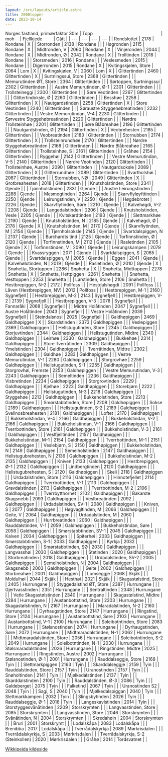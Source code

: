 ```yaml
---
layout: /src/layouts/article.astro
title: 2000topper
date: 2023-10-14
---
```

Norges fastland, primærfaktor 30m
| Topp &emsp;&emsp;&emsp;&emsp;&emsp;&emsp;&emsp;&emsp;&emsp;&emsp;&emsp;&emsp;&emsp;&emsp;&emsp; | moh&emsp; | Fjellkjede &emsp;&emsp; | Gått |
| --- | --- | --- | --- |
| Rondslottet                         | 2178 | Rondane       | X |
| Storronden                          | 2138 | Rondane       |   |
| Høgronden                           | 2115 | Rondane       | X |
| Midtronden, V                       | 2060 | Rondane       | X |
| Vinjeronden                         | 2044 | Rondane       | X |
| Midtronden, Ø                       | 2042 | Rondane       | X |
| Trolltinden                         | 2018 | Rondane       |   |
| Storsmeden                          | 2016 | Rondane       |   |
| Veslesmeden                         | 2015 | Rondane       |   |
| Digerronden                         | 2015 | Rondane       | X |
| Kvitingskjølen, Store               | 2064 | Lom           | X |
| Kvitingskjølen, V                   | 2060 | Lom           | X |
| Glittertinden                       | 2460 | Glittertinden | X |
| Surtningssui, Store                 | 2368 | Glittertinden |   |
| Memurutinden ØT, Store              | 2364 | Glittertinden |   |
| Sørtoppen, Surtningssui             | 2302 | Glittertinden |   |
| Austre Memurutinden, Ø-1            | 2301 | Glittertinden |   |
| Trollsteineggi                      | 2300 | Glittertinden |   |
| Søre Veotinden                      | 2267 | Glittertinden |   |
| Glittertindoksle, Ø                 | 2260 | Glittertinden |   |
| Besshøe                             | 2258 | Glittertinden | X |
| Nautgardstinden                     | 2258 | Glittertinden | X |
| Store Veotinden                     | 2240 | Glittertinden |   |
| Søraustre Styggehøbreatinden        | 2232 | Glittertinden |   |
| Vestre Memurutindan, V-4            | 2230 | Glittertinden |   |
| Sørvestre Styggehøbreatinden        | 2220 | Glittertinden |   |
| Nørdre Trollsteinhøe                | 2201 | Glittertinden |   |
| Søre Blåbreahøe                     | 2196 | Glittertinden |   |
| Nautgardstinden, Ø                  | 2194 | Glittertinden | X |
| Veobrehesten                        | 2185 | Glittertinden |   |
| Veobreatinden                       | 2183 | Glittertinden |   |
| Stornubben                          | 2174 | Glittertinden | X |
| Trollsteinrundhøe                   | 2170 | Glittertinden |   |
| Nørdre Styggehøbreatinden           | 2168 | Glittertinden |   |
| Nørdre Blåbreahøe                   | 2165 | Glittertinden |   |
| Trollsteinhøe, S                    | 2161 | Glittertinden |   |
| Gråhøe                              | 2154 | Glittertinden |   |
| Ryggehøi                            | 2142 | Glittertinden |   |
| Vestre Memurutindan, V-5            | 2140 | Glittertinden |   |
| Nørdre Veotinden                    | 2120 | Glittertinden |   |
| Trollsteinhøe, Austre               | 2090 | Glittertinden |   |
| Nautgardsoksle                      | 2089 | Glittertinden | X |
| Glitterrundhøe                      | 2089 | Glittertinden |   |
| Svartholshøi                        | 2067 | Glittertinden |   |
| Stornubben, NØ                      | 2049 | Glittertinden | X |
| Grotbreahesten                      | 2018 | Glittertinden |   |
| Knutsholstinden, Store              | 2341 | Gjende        |   |
| Tjønnholstinden                     | 2331 | Gjende        |   |
| Austre Leirungstinden               | 2288 | Gjende        |   |
| Mesmogtinden                        | 2264 | Gjende        |   |
| Skarvflyløyfttinden                 | 2250 | Gjende        |   |
| Leirungstinden, V                   | 2250 | Gjende        |   |
| Høgdebrotet                         | 2226 | Gjende        |   |
| Skarvflytinden, Søre                | 2210 | Gjende        |   |
| Kalvehøgdi, V-2                     | 2208 | Gjende        |   |
| Langedalstinden                     | 2206 | Gjende        |   |
| Knutsholstinden, Vesle              | 2205 | Gjende        |   |
| Kvitskardtinden                     | 2193 | Gjende        |   |
| Slettmarkhøe                        | 2190 | Gjende        |   |
| Knutsholstinden, N                  | 2185 | Gjende        |   |
| Kalvehøgdi, Ø                       | 2178 | Gjende        | X |
| Knutsholstinden, M                  | 2170 | Gjende        |   |
| Skarvflytinden, M                   | 2154 | Gjende        |   |
| Tjørnholsoksle                      | 2145 | Gjende        |   |
| Svartdalspiggen, N                  | 2137 | Gjende        |   |
| Burchardts tind                     | 2125 | Gjende        |   |
| Torfinnstinden, Ø                   | 2120 | Gjende        |   |
| Torfinnstinden, M                   | 2112 | Gjende        |   |
| Rasletinden                         | 2105 | Gjende        | X |
| Torfinnstinden, V                   | 2090 | Gjende        |   |
| Leirungskampen                      | 2079 | Gjende        |   |
| Kvassryggen                         | 2071 | Gjende        |   |
| Svartdalspiggen, S                  | 2065 | Gjende        |   |
| Svartdalspiggen, M                  | 2065 | Gjende        |   |
| Eggen                               | 2041 | Gjende        |   |
| Kalvehølotinden, N                  | 2019 | Gjende        |   |
| Rasletinden, Ø                      | 2010 | Gjende        | X |
| Snøhetta, Stortoppen                | 2286 | Snøhetta      | X |
| Snøhetta, Midttoppen                | 2278 | Snøhetta      | X |
| Snøhetta, Hettpiggen                | 2261 | Snøhetta      |   |
| Snøhetta, Vesttoppen                | 2253 | Snøhetta      |   |
| Larstinden, Store                   | 2106 | Snøhetta      |   |
| Hestbrepiggen, N-2                  | 2172 | Pollfoss      |   |
| Hestdalshøgdi                       | 2091 | Pollfoss      |   |
| Låven (Hestbrepiggen, NV)           | 2012 | Pollfoss      |   |
| Hestbrepiggen, M-1                  | 2160 | Sygnefjell    |   |
| Hestbrepiggen, M-2                  | 2143 | Sygnefjell    |   |
| Hestbrepiggen, V-2                  | 2139 | Sygnefjell    |   |
| Hestbrepiggen, V-3                  | 2078 | Sygnefjell    |   |
| Fannaråki                           | 2068 | Sygnefjell    |   |
| Midtre Holåtinden                   | 2047 | Sygnefjell    |   |
| Austre Holåtinden                   | 2043 | Sygnefjell    |   |
| Vestre Holåtinden                   | 2039 | Sygnefjell    |   |
| Steindalsnosi                       | 2025 | Sygnefjell    |   |
| Galdhøpiggen                        | 2469 | Galdhøpiggen  | X |
| Skardstinden                        | 2373 | Galdhøpiggen  |   |
| Veslepiggen                         | 2369 | Galdhøpiggen  |   |
| Hellstugutinden, Store              | 2345 | Galdhøpiggen  |   |
| Storjuvtinden                       | 2344 | Galdhøpiggen  |   |
| Hellstugutinden, Midtre             | 2340 | Galdhøpiggen  |   |
| Leirhøe                             | 2330 | Galdhøpiggen  |   |
| Bukkehøe                            | 2314 | Galdhøpiggen  |   |
| Store Tverråtinden                  | 2309 | Galdhøpiggen  |   |
| Ymelstinden                         | 2304 | Galdhøpiggen  |   |
| Tverråtinden, Midtre                | 2302 | Galdhøpiggen  |   |
| Galdhøe                             | 2283 | Galdhøpiggen  |   |
| Vestre Memurutindan, V-1            | 2280 | Galdhøpiggen  |   |
| Storgrovhøe                         | 2259 | Galdhøpiggen  |   |
| Hellstugutinden, S-1                | 2255 | Galdhøpiggen  |   |
| Storgrovhøi, Fremste                | 2253 | Galdhøpiggen  |   |
| Vestre Memurutindan, V-3            | 2243 | Galdhøpiggen  |   |
| Semeltinden                         | 2236 | Galdhøpiggen  |   |
| Visbretinden                        | 2234 | Galdhøpiggen  |   |
| Storgrovtinden                      | 2229 | Galdhøpiggen  |   |
| Kjelhøe                             | 2223 | Galdhøpiggen  |   |
| Storebjørn                          | 2222 | Galdhøpiggen  |   |
| Hellstugutinden, N-3                | 2218 | Galdhøpiggen  |   |
| Styggehøe                           | 2213 | Galdhøpiggen  |   |
| Bukkeholstinden, Store              | 2213 | Galdhøpiggen  |   |
| Smørstabbtinden, Store              | 2208 | Galdhøpiggen  |   |
| Sokse                               | 2189 | Galdhøpiggen  |   |
| Hellstugutinden, S-2                | 2189 | Galdhøpiggen  |   |
| Svellnosbreahesten                  | 2181 | Galdhøpiggen  |   |
| Loftet                              | 2170 | Galdhøpiggen  |   |
| Bukkeholstindan, V-4                | 2166 | Galdhøpiggen  |   |
| Bukkeholstindan, V-2                | 2166 | Galdhøpiggen  |   |
| Bukkeholstindan, V-1                | 2166 | Galdhøpiggen  |   |
| Tverrbottinden, Store               | 2161 | Galdhøpiggen  |   |
| Bukkeholstindan, V-3                | 2161 | Galdhøpiggen  |   |
| Veslfjelltinden                     | 2157 | Galdhøpiggen  |   |
| Bukkeholstindan, M-1                | 2154 | Galdhøpiggen  |   |
| Tverrbottinden, M-1                 | 2151 | Galdhøpiggen  |   |
| Veslebjørn, S                       | 2150 | Galdhøpiggen  |   |
| Bukkeholstindan, N                  | 2149 | Galdhøpiggen  |   |
| Semelholstinden                     | 2147 | Galdhøpiggen  |   |
| Hellstugubrehesten, N               | 2136 | Galdhøpiggen  |   |
| Bukkeholstindan, M-2                | 2135 | Galdhøpiggen  |   |
| Kniven                              | 2133 | Galdhøpiggen  |   |
| Hestbrepiggen, Ø-1                  | 2132 | Galdhøpiggen  |   |
| Lindbergtinden                      | 2120 | Galdhøpiggen  |   |
| Hellstugubrehesten, S               | 2120 | Galdhøpiggen  |   |
| Skeii                               | 2118 | Galdhøpiggen  |   |
| Urdadalstinden, Store               | 2116 | Galdhøpiggen  |   |
| Hinnotefjellet                      | 2114 | Galdhøpiggen  |   |
| Tverrbottinden, V-1                 | 2113 | Galdhøpiggen  |   |
| Gravdalstinden                      | 2113 | Galdhøpiggen  |   |
| Tverrbottinden, M-2                 | 2106 | Galdhøpiggen  |   |
| Tverrbytthornet                     | 2102 | Galdhøpiggen  |   |
| Bakarste Skagsnebb                  | 2093 | Galdhøpiggen  |   |
| Veslbreatinden                      | 2092 | Galdhøpiggen  |   |
| Urdadalstinden, SV-1                | 2080 | Galdhøpiggen  |   |
| Kniven, S                           | 2077 | Galdhøpiggen  |   |
| Høgvagltinden, M                    | 2066 | Galdhøpiggen  |   |
| Geite, V                            | 2064 | Galdhøpiggen  |   |
| Urdadalstinden, M                   | 2060 | Galdhøpiggen  |   |
| Hurrbreatinden                      | 2060 | Galdhøpiggen  |   |
| Rauddalstinden, V-1                 | 2059 | Galdhøpiggen  |   |
| Bukkeholstindan, Søre               | 2058 | Galdhøpiggen  |   |
| Smørstabbtinden, SV-1               | 2045 | Galdhøpiggen  |   |
| Kalven                              | 2034 | Galdhøpiggen  |   |
| Spiterhøi                           | 2033 | Galdhøpiggen  |   |
| Smørstabbtinden, S-1                | 2033 | Galdhøpiggen  |   |
| Kyrkja                              | 2032 | Galdhøpiggen  |   |
| Smørstabbtinden, SØ                 | 2030 | Galdhøpiggen  |   |
| Langvasshøi                         | 2030 | Galdhøpiggen  |   |
| Stetinden                           | 2020 | Galdhøpiggen  |   |
| Storbreatinden                      | 2018 | Galdhøpiggen  |   |
| Urdadalstinden, SV-2                | 2005 | Galdhøpiggen  |   |
| Semelholstinden, N                  | 2004 | Galdhøpiggen  |   |
| Skagsnebb                           | 2003 | Galdhøpiggen  |   |
| Geite                               | 2002 | Galdhøpiggen  |   |
| Storbreahøe                         | 2001 | Galdhøpiggen  |   |
| Lomseggje                           | 2068 | Skjåk         |   |
| Moldulhøi                           | 2044 | Skjåk         |   | 
| Hesthøi                             | 2021 | Skjåk         |   |
| Skagastølstind, Store               | 2405 | Hurrungane    |   |
| Styggedalstind ØT, Store            | 2387 | Hurrungane    |   |
| Gjertvasstinden                     | 2351 | Hurrungane    |   |
| Sentraltinden                       | 2348 | Hurrungane    |   |
| Vetle Skagastølstinden              | 2340 | Hurrungane    |   |
| Skagastølstind, Midtre              | 2284 | Hurrungane    |   |
| Austanbottstind, Store              | 2203 | Hurrungane    |   |
| Skagastølstinden, N                 | 2167 | Hurrungane    |   |
| Maradalstinden, N-2                 | 2160 | Hurrungane    |   |
| Dyrhaugstinden, Store               | 2147 | Hurrungane    |   |
| Ringstind, Store                    | 2124 | Hurrungane    |   |
| Austanbottstind, Søre               | 2103 | Hurrungane    |   |
| Austanbottstind, V-1                | 2100 | Hurrungane    |   |
| Soleibotntinden, Store              | 2083 | Hurrungane    |   |
| Stølsnostinden                      | 2074 | Hurrungane    |   |
| Dyrhaugstinden, Søre                | 2072 | Hurrungane    |   |
| Midtmaradalstinden, N-1             | 2062 | Hurrungane    |   |
| Midtmaradalstinden, Store           | 2056 | Hurrungane    |   |
| Soleibotntinden, S-2                | 2049 | Hurrungane    |   |
| Soleibotntinden, N-1                | 2030 | Hurrungane    |   |
| Stølsmaradalstinden                 | 2026 | Hurrungane    |   |
| Ringstinden, Midtre                 | 2025 | Hurrungane    |   |
| Ringstinden, Austre                 | 2002 | Hurrungane    |   |
| Stølsnostinden, Ø-1                 | 2001 | Hurrungane    |   |
| Rauddalseggje, Store                | 2168 | Tyin          |   |
| Slettmarkpiggen                     | 2163 | Tyin          |   |
| Skarddalseggje                      | 2159 | Tyin          |   |
| Rauddalstinden, Store               | 2157 | Tyin          |   |
| Uranostinden                        | 2157 | Tyin          |   |
| Snøholtinden                        | 2141 | Tyin          |   |
| Mjølkedalstinden                    | 2137 | Tyin          |   |
| Skarddalstinden                     | 2100 | Tyin          |   |
| Rauddalstinden, Ø-3                 | 2086 | Tyin          |   |
| Galdeberget                         | 2075 | Tyin          |   |
| Falketind                           | 2067 | Tyin          |   |
| Uranostinden S2                     | 2048 | Tyin          |   |
| Sagi, S                             | 2040 | Tyin          |   |
| Mjølkedalspiggan                    | 2040 | Tyin          |   |
| Slettmarkkampen                     | 2032 | Tyin          |   |
| Slingsbytinden                      | 2026 | Tyin          |   |
| Rauddalseggje, Ø-1                  | 2016 | Tyin          |   |
| Langeskavlstinden                   | 2014 | Tyin          |   |
| Storstyggesvånåtinden               | 2209 | Storskrymten  |   |
| Langvasstinden, Store               | 2085 | Storskrymten  |   |
| Langvasstinden, Store               | 2046 | Storskrymten  |   |
| Svånåtinden, N                      | 2004 | Storskrymten  |   |
| Skredahøin                          | 2004 | Storskrymten  |   |
| Bruri                               | 2001 | Storskrymt    |   |
| Lodalskåpa                          | 2083 | Lodalskåpa    |   |
| Brenibba                            | 2017 | Lodalskåpa    |   |
| Tverrådalskyrkja                    | 2089 | Mørkrisdalen  |   |
| Tverrådalskyrkja, S                 | 2033 | Mørkrisdalen  |   |
| Tverrådalskyrkja, S-2 (Steinkollen) | 2020 | Mørkrisdalen  |   |
| Gråhø                               | 2014 | Tordsvatnet   |   |

[Wikkipeida kildeside](https://no.wikipedia.org/wiki/Liste_over_fjelltopper_i_Norge_med_prim%C3%A6rfaktor_30_meter_pluss)